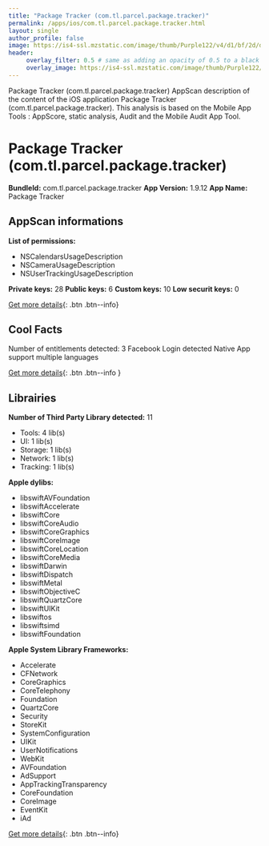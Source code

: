 ```yaml
---
title: "Package Tracker (com.tl.parcel.package.tracker)"
permalink: /apps/ios/com.tl.parcel.package.tracker.html
layout: single
author_profile: false
image: https://is4-ssl.mzstatic.com/image/thumb/Purple122/v4/d1/bf/2d/d1bf2d4b-7de8-4965-45f6-79497efa2f1c/AppIcon-0-0-1x_U007emarketing-0-0-0-7-0-0-sRGB-0-0-0-GLES2_U002c0-512MB-85-220-0-0.png/512x512bb.jpg
header: 
     overlay_filter: 0.5 # same as adding an opacity of 0.5 to a black background
     overlay_image: https://is4-ssl.mzstatic.com/image/thumb/Purple122/v4/d1/bf/2d/d1bf2d4b-7de8-4965-45f6-79497efa2f1c/AppIcon-0-0-1x_U007emarketing-0-0-0-7-0-0-sRGB-0-0-0-GLES2_U002c0-512MB-85-220-0-0.png/512x512bb.jpg
---
```

Package Tracker (com.tl.parcel.package.tracker) AppScan description of the content of the iOS application Package Tracker (com.tl.parcel.package.tracker). This analysis is based on the Mobile App Tools : AppScore, static analysis, Audit and the Mobile Audit App Tool.

# Package Tracker (com.tl.parcel.package.tracker)

**BundleId:** com.tl.parcel.package.tracker
**App Version:** 1.9.12
**App Name:** Package Tracker


## AppScan informations 

**List of permissions:** 
- NSCalendarsUsageDescription
- NSCameraUsageDescription
- NSUserTrackingUsageDescription
  
  
**Private keys:** 28
**Public keys:** 6
**Custom keys:** 10
**Low securit keys:** 0
  
[Get more details](/pricing.html){: .btn .btn--info}

## Cool Facts

Number of entitlements detected: 3
Facebook Login detected
Native App
support multiple languages
  
[Get more details](/pricing.html){: .btn .btn--info }

## Librairies 
**Number of Third Party Library detected:** 11
- Tools: 4 lib(s)
- UI: 1 lib(s)
- Storage: 1 lib(s)
- Network: 1 lib(s)
- Tracking: 1 lib(s)


**Apple dylibs:**
- libswiftAVFoundation
- libswiftAccelerate
- libswiftCore
- libswiftCoreAudio
- libswiftCoreGraphics
- libswiftCoreImage
- libswiftCoreLocation
- libswiftCoreMedia
- libswiftDarwin
- libswiftDispatch
- libswiftMetal
- libswiftObjectiveC
- libswiftQuartzCore
- libswiftUIKit
- libswiftos
- libswiftsimd
- libswiftFoundation


**Apple System Library Frameworks:**
- Accelerate
- CFNetwork
- CoreGraphics
- CoreTelephony
- Foundation
- QuartzCore
- Security
- StoreKit
- SystemConfiguration
- UIKit
- UserNotifications
- WebKit
- AVFoundation
- AdSupport
- AppTrackingTransparency
- CoreFoundation
- CoreImage
- EventKit
- iAd


  
[Get more details](/pricing.html){: .btn .btn--info}

